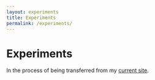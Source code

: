 ```yaml
---
layout: experiments
title: Experiments
permalink: /experiments/
---
```


# Experiments

In the process of being transferred from my [current site](http://david.darn.es/experiments/).
